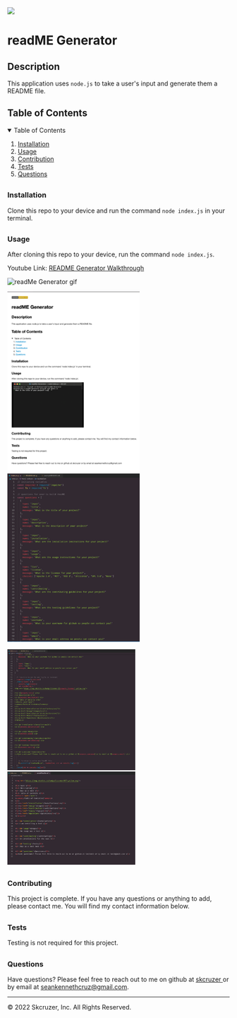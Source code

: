 
<img src='https://img.shields.io/badge/License-Apache 2.0-yellow.svg'>

<h1> readME Generator </h1>
<h2> Description </h2>
<p> This application uses <code>node.js</code> to take a user's input and generate them a README file. </p>
<h2> Table of Contents </h2>
<details open='open'>
<summary>Table of Contents</summary>
<ol>
<li><a href='#installation'>Installation</a></li>
<li><a href='#usage'>Usage</a></li>
<li><a href='#contribution'>Contribution</a></li>
<li><a href='#tests'>Tests</a></li>
<li><a href='#questions'>Questions</a></li>
</details>

## <h3 id='installation'>Installation</h3>
<p> Clone this repo to your device and run the command <code>node index.js</code> in your terminal. </p>

## <h3 id='usage'>Usage</h3>
<p> After cloning this repo to your device, run the command <code>node index.js</code>. </p>
<p>Youtube Link: <a href='https://youtu.be/gcb6_WqP-iI'target='_blank'>README Generator Walkthrough</a></p>
<p><img src='./utils/readMeGeneratorDemo.gif' alt='readMe Generator gif'></p>
<p>
<img src='./utils/readMeSS4.png' alt='image of index.js' width='300px'>
<img src='./utils/readMeSS1.png' alt='image of index.js' width='300px'>
</p>
<p>
<img src='./utils/readMeSS2.png' alt='image of index.js' width='290px'>
<img src='./utils/readMeSS3.png' alt='image of index.js' width='290px'>
</p>

## <h3 id='contributing'>Contributing</h3>
<p> This project is complete. If you have any questions or anything to add, please contact me. You will find my contact information below. </p>

## <h3 id='testing'>Tests</h3>
<p> Testing is not required for this project.  </p>

## <h3 id='questions'>Questions</h3>
<p>Have questions? Please feel free to reach out to me on github at <a href='https://github.com/skcruzer'target='_blank'>skcruzer </a> or by email at <a href='mailto:seankennethcruz@gmail.com'target='_blank'>seankennethcruz@gmail.com</a>.</p>

- - -
© 2022 Skcruzer, Inc. All Rights Reserved.
